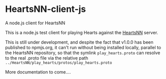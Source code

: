 # HeartsNN-client-js
A node.js client for HeartsNN

This is a node.js test client for playing Hearts against the
[HeartsNN](https://github.com/jimlloyd/HeartsNN) server.

This is still under development, and despite the fact that
v1.0.0 has been published to npmjs.org, it can't run without
being installed locally, parallel to the HeartsNN repository,
so that the symlink `play_hearts.proto` can resolve to the
real .proto file via the relative path
`../HeartsNN/play_hearts/protos/play_hearts.proto`

More documentation to come....
